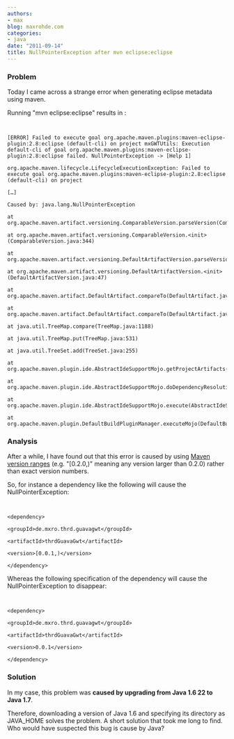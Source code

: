 ```yaml
---
authors:
- max
blog: maxrohde.com
categories:
- java
date: "2011-09-14"
title: NullPointerException after mvn eclipse:eclipse
---
```


### Problem

Today I came across a strange error when generating eclipse metadata using maven.

Running "mvn eclipse:eclipse" results in :

```


[ERROR] Failed to execute goal org.apache.maven.plugins:maven-eclipse-plugin:2.8:eclipse (default-cli) on project mxGWTUtils: Execution default-cli of goal org.apache.maven.plugins:maven-eclipse-plugin:2.8:eclipse failed. NullPointerException -> [Help 1]

org.apache.maven.lifecycle.LifecycleExecutionException: Failed to execute goal org.apache.maven.plugins:maven-eclipse-plugin:2.8:eclipse (default-cli) on project

[…]

Caused by: java.lang.NullPointerException

at org.apache.maven.artifact.versioning.ComparableVersion.parseVersion(ComparableVersion.java:353)

at org.apache.maven.artifact.versioning.ComparableVersion.<init>(ComparableVersion.java:344)

at org.apache.maven.artifact.versioning.DefaultArtifactVersion.parseVersion(DefaultArtifactVersion.java:111)

at org.apache.maven.artifact.versioning.DefaultArtifactVersion.<init>(DefaultArtifactVersion.java:47)

at org.apache.maven.artifact.DefaultArtifact.compareTo(DefaultArtifact.java:433)

at org.apache.maven.artifact.DefaultArtifact.compareTo(DefaultArtifact.java:43)

at java.util.TreeMap.compare(TreeMap.java:1188)

at java.util.TreeMap.put(TreeMap.java:531)

at java.util.TreeSet.add(TreeSet.java:255)

at org.apache.maven.plugin.ide.AbstractIdeSupportMojo.getProjectArtifacts(AbstractIdeSupportMojo.java:786)

at org.apache.maven.plugin.ide.AbstractIdeSupportMojo.doDependencyResolution(AbstractIdeSupportMojo.java:560)

at org.apache.maven.plugin.ide.AbstractIdeSupportMojo.execute(AbstractIdeSupportMojo.java:507)

at org.apache.maven.plugin.DefaultBuildPluginManager.executeMojo(DefaultBuildPluginManager.java:101)

```

### Analysis

After a while, I have found out that this error is caused by using [Maven version ranges](http://maven.apache.org/plugins/maven-enforcer-plugin/rules/versionRanges.html) (e.g. "\[0.2.0,)" meaning any version larger than 0.2.0) rather than exact version numbers.

So, for instance a dependency like the following will cause the NullPointerException:

```


<dependency>

<groupId>de.mxro.thrd.guavagwt</groupId>

<artifactId>thrdGuavaGwt</artifactId>

<version>[0.0.1,)</version>

</dependency>

```

Whereas the following specification of the dependency will cause the NullPointerException to disappear:

```


<dependency>

<groupId>de.mxro.thrd.guavagwt</groupId>

<artifactId>thrdGuavaGwt</artifactId>

<version>0.0.1</version>

</dependency>

```

### Solution

In my case, this problem was **caused by upgrading from Java 1.6 22 to Java 1.7**.

Therefore, downloading a version of Java 1.6 and specifying its directory as JAVA_HOME solves the problem. A short solution that took me long to find. Who would have suspected this bug is cause by Java?
